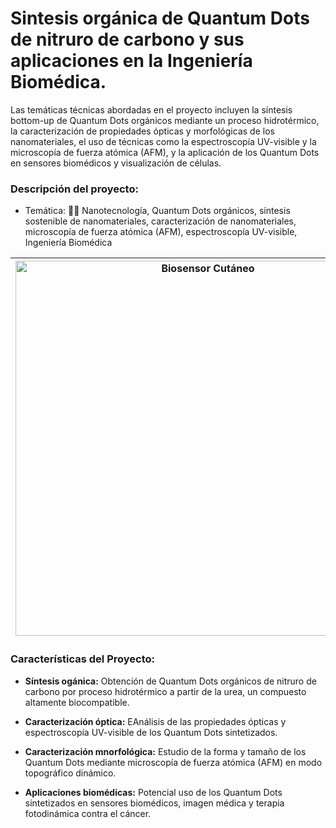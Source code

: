 # Sintesis orgánica de Quantum Dots de nitruro de carbono y sus aplicaciones en la Ingeniería Biomédica.

Las temáticas técnicas abordadas en el proyecto incluyen la síntesis bottom-up de Quantum Dots orgánicos mediante un proceso hidrotérmico, la caracterización de propiedades ópticas y morfológicas de los nanomateriales, el uso de técnicas como la espectroscopía UV-visible y la microscopía de fuerza atómica (AFM), y la aplicación de los Quantum Dots en sensores biomédicos y visualización de células.
### **Descripción del proyecto:**
  - Temática: 🔬🧬 Nanotecnología, Quantum Dots orgánicos, síntesis sostenible de nanomateriales, caracterización de nanomateriales, microscopía de fuerza atómica (AFM), espectroscopía UV-visible, Ingeniería Biomédica

| <img src="https://user-images.githubusercontent.com/79250883/250963252-31e493fb-dd6b-4a93-a7b6-435dd2c465b4.png" alt="Biosensor Cutáneo" width="600" height="auto"> | Síntesis en laboratoriode Quantum Dots orgánicos a partir de urea sometida a un proceso hidrotérmico y para su aplicación en la Ingeniería Biomédica. Carcaterización del nanometaerial sintetizado para la evaluación de propiedades ópticas y morfológicas. |
|---|---|


### Características del Proyecto:

- **Síntesis ogánica:** Obtención de Quantum Dots orgánicos de nitruro de carbono por proceso hidrotérmico a partir de la urea, un compuesto altamente biocompatible.

-  **Caracterización óptica:** EAnálisis de las propiedades ópticas y espectroscopía UV-visible de los Quantum Dots sintetizados.
  
- **Caracterización mnorfológica:** Estudio de la forma y tamaño de los Quantum Dots mediante microscopía de fuerza atómica (AFM) en modo topográfico dinámico.
  
- **Aplicaciones biomédicas:** Potencial uso de los Quantum Dots sintetizados en sensores biomédicos, imagen médica y terapia fotodinámica contra el cáncer.
